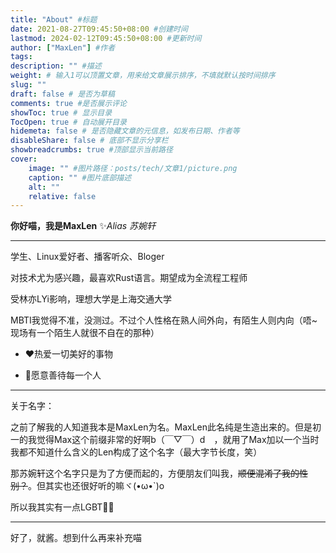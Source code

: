 ```yaml
---
title: "About" #标题
date: 2021-08-27T09:45:50+08:00 #创建时间
lastmod: 2024-02-12T09:45:50+08:00 #更新时间
author: ["MaxLen"] #作者
tags: 
description: "" #描述
weight: # 输入1可以顶置文章，用来给文章展示排序，不填就默认按时间排序
slug: ""
draft: false # 是否为草稿
comments: true #是否展示评论
showToc: true # 显示目录
TocOpen: true # 自动展开目录
hidemeta: false # 是否隐藏文章的元信息，如发布日期、作者等
disableShare: false # 底部不显示分享栏
showbreadcrumbs: true #顶部显示当前路径
cover:
    image: "" #图片路径：posts/tech/文章1/picture.png
    caption: "" #图片底部描述
    alt: ""
    relative: false
---
```


**你好喵，我是MaxLen** ✨*Alias 苏婉轩*

---

学生、Linux爱好者、播客听众、Bloger

对技术尤为感兴趣，最喜欢Rust语言。期望成为全流程工程师

受林亦LYi影响，理想大学是上海交通大学

MBTI我觉得不准，没测过。不过个人性格在熟人间外向，有陌生人则内向（唔~现场有一个陌生人就很不自在的那种）

- ❤热爱一切美好的事物

- 🥰愿意善待每一个人

---

关于名字：

之前了解我的人知道我本是MaxLen为名。MaxLen此名纯是生造出来的。但是初一的我觉得Max这个前缀非常的好啊b（￣▽￣）d　，就用了Max加以一个当时我都不知道什么含义的Len构成了这个名字（最大字节长度，笑）

那苏婉轩这个名字只是为了方便而起的，方便朋友们叫我，~~顺便混淆了我的性别？~~。但其实也还很好听的嘛ヾ(•ω•`)o

所以我其实有一点LGBT🏳️‍⚧️

---

好了，就酱。想到什么再来补充喵
